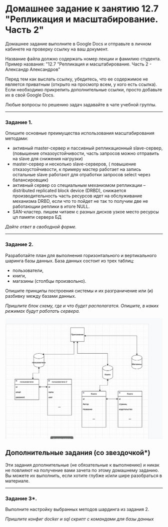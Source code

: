 # Домашнее задание к занятию 12.7 "Репликация и масштабирование. Часть 2"
Домашнее задание выполните в Google Docs и отправьте в личном кабинете на проверку ссылку на ваш документ.

Название файла должно содержать номер лекции и фамилию студента. Пример названия: "12.7 "Репликация и масштабирование. Часть 2 - Александр Александров"

Перед тем как выслать ссылку, убедитесь, что ее содержимое не является приватным (открыто на просмотр всем, у кого есть ссылка). Если необходимо прикрепить дополнительные ссылки, просто добавьте их в свой Google Docs.

Любые вопросы по решению задач задавайте в чате учебной группы.

---

### Задание 1.

Опишите основные преимущества использования масштабирования методами:

- активный master-сервер и пассивный репликационный slave-сервер, (повышение отказоустойчивости, часть запросов можно отправить на slave для снижения нагрузки) 
- master-сервер и несколько slave-серверов, ( повышение отказоустойчивости, к примеру мастер работает на запись остальные slave работают для отработки запросов select через балансировщик)
- активный сервер со специальным механизмом репликации – distributed replicated block device (DRBD), снижается производительность часть ресурсов идет на обслуживание механизма DRBD, если что то пойдет не так то получим две не работающии реплики в итоге NULL.
- SAN-кластер. пишем читаем с разных дисков узкое место ресурсы цп памяти сервера БД

*Дайте ответ в свободной форме.*

---

### Задание 2.


Разработайте план для выполнения горизонтального и вертикального шаринга базы данных. База данных состоит из трех таблиц: 

- пользователи, 
- книги, 
- магазины (столбцы произвольно). 

Опишите принципы построения системы и их разграничение или (и) разбивку между базами данных.

*Пришлите блок схему, где и что будет располагатся. Опишите, в каких режимах будут работать сервера.* 

![alt text](https://github.com/vasev85/sql_replication2/blob/main/%D0%A1%D0%BD%D0%B8%D0%BC%D0%BE%D0%BA%20%D1%8D%D0%BA%D1%80%D0%B0%D0%BD%D0%B0%202022-10-31%20%D0%B2%2022.54.24.png?raw=true)

## Дополнительные задания (со звездочкой*)

Эти задания дополнительные (не обязательные к выполнению) и никак не повлияют на получение вами зачета по этому домашнему заданию. Вы можете их выполнить, если хотите глубже и/или шире разобраться в материале.



---
### Задание 3*.

Выполните настройку выбранных методов шардинга из задания 2.

*Пришлите конфиг docker и sql скрипт с командами для базы данных*
